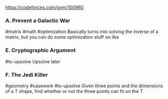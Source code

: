 https://codeforces.com/gym/100960
### A. Prevent a Galactic War
#matrix #math #optimization
Basically turns into solving the inverse of a matrix, but you can do some optimization stuff on like

### E. Cryptographic Argument
#to-upsolve
Upsolve later

### F. The Jedi Killer
#geometry #casework #to-upsolve 
Given three points and the dimensions of a T shape, find whether or not the three points can fit on the T